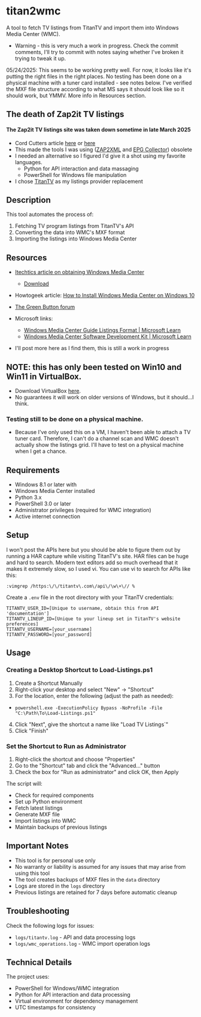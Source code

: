 # titan2wmc

A tool to fetch TV listings from TitanTV and import them into Windows Media Center (WMC).

- Warning - this is very much a work in progress. Check the commit comments, I'll try to commit with notes saying whether I've broken it trying to tweak it up.

05/24/2025: This seems to be working pretty well. For now, it looks like it's putting the right files in the right places. No testing has been done on a physical machine with a tuner card installed - see notes below. I've verified the MXF file structure according to what MS says it should look like so it should work, but YMMV. More info in Resources section.

## The death of Zap2it TV listings

#### The Zap2it TV listings site was taken down sometime in late March 2025

- Cord Cutters article [here](https://cordcuttersnews.com/the-popular-online-tv-guide-service-zap2it-tv-shuts-down-is-replaced-by-newsnation/) or [here](https://web.archive.org/web/20250000000000*/https://cordcuttersnews.com/the-popular-online-tv-guide-service-zap2it-tv-shuts-down-is-replaced-by-newsnation/)
- This made the tools I was using ([ZAP2XML](https://web.archive.org/web/20200426004001/zap2xml.awardspace.info/) and [EPG Collector](https://sourceforge.net/projects/epgcollector/)) obsolete
- I needed an alternative so I figured I'd give it a shot using my favorite languages.
  - Python for API interaction and data massaging
  - PowerShell for Windows file manipulation
- I chose [TitanTV](https://titantv.com/) as my listings provider replacement

## Description

This tool automates the process of:

1. Fetching TV program listings from TitanTV's API
2. Converting the data into WMC's MXF format
3. Importing the listings into Windows Media Center

## Resources

- [Itechtics article on obtaining Windows Media Center](https://web.archive.org/web/20250000000000*/https://www.itechtics.com/windows-media-center/)
  - [Download](https://mega.nz/file/OLBTSJRB#s_GEqA_SXciRh80woQlMPylSSsCwsNUAOkkYCGyG25I)
- Howtogeek article: [How to Install Windows Media Center on Windows 10](https://www.howtogeek.com/258695/how-to-install-windows-media-center-on-windows-10/)
- [The Green Button forum](https://www.thegreenbutton.tv/forums/)

- Microsoft links:
  - [Windows Media Center Guide Listings Format | Microsoft Learn](<https://learn.microsoft.com/en-us/previous-versions/windows/desktop/windows-media-center-sdk-technical-articles/dd776338(v=msdn.10)#contents>)
  - [Windows Media Center Software Development Kit | Microsoft Learn](<https://learn.microsoft.com/en-us/previous-versions/msdn10/bb895967(v=msdn.10)>)
- I'll post more here as I find them, this is still a work in progress

## NOTE: this has only been tested on Win10 and Win11 in VirtualBox.

- Download VirtualBox [here](https://www.virtualbox.org/).
- No guarantees it will work on older versions of Windows, but it should...I think.

### Testing still to be done on a physical machine.

- Because I've only used this on a VM, I haven't been able to attach a TV tuner card.
  Therefore, I can't do a channel scan and WMC doesn't actually show the listings grid.
  I'll have to test on a physical machine when I get a chance.

## Requirements

- Windows 8.1 or later with
- Windows Media Center installed
- Python 3.x
- PowerShell 3.0 or later
- Administrator privileges (required for WMC integration)
- Active internet connection

## Setup

I won't post the APIs here but you should be able to figure them out by running a HAR capture while visiting TitanTV's site. HAR files can be huge and hard to search. Modern text editors add so much overhead that it makes it extremely slow, so I used vi. You can use vi to search for APIs like this:

```
:vimgrep /https:\/\/titantv\.com\/api\/\w\+\// %
```

Create a `.env` file in the root directory with your TitanTV credentials:

```
TITANTV_USER_ID=[Unique to username, obtain this from API 'documentation']
TITANTV_LINEUP_ID=[Unique to your lineup set in TitanTV's website preferences]
TITANTV_USERNAME=[your_username]
TITANTV_PASSWORD=[your_password]
```

## Usage

### Creating a Desktop Shortcut to Load-Listings.ps1

1. Create a Shortcut Manually
2. Right-click your desktop and select "New" → "Shortcut"
3. For the location, enter the following (adjust the path as needed):

- `powershell.exe -ExecutionPolicy Bypass -NoProfile -File "C:\Path\To\Load-Listings.ps1"`

4. Click "Next", give the shortcut a name like "Load TV Listings`"
5. Click "Finish"

### Set the Shortcut to Run as Administrator

1. Right-click the shortcut and choose "Properties"
2. Go to the "Shortcut" tab and click the "Advanced..." button
3. Check the box for "Run as administrator" and click OK, then Apply

The script will:

- Check for required components
- Set up Python environment
- Fetch latest listings
- Generate MXF file
- Import listings into WMC
- Maintain backups of previous listings

## Important Notes

- This tool is for personal use only
- No warranty or liability is assumed for any issues that may arise from using this tool
- The tool creates backups of MXF files in the `data` directory
- Logs are stored in the `logs` directory
- Previous listings are retained for 7 days before automatic cleanup

## Troubleshooting

Check the following logs for issues:

- `logs/titantv.log` - API and data processing logs
- `logs/wmc_operations.log` - WMC import operation logs

## Technical Details

The project uses:

- PowerShell for Windows/WMC integration
- Python for API interaction and data processing
- Virtual environment for dependency management
- UTC timestamps for consistency

